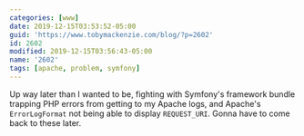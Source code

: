 ```yaml
---
categories: [www]
date: 2019-12-15T03:53:52-05:00
guid: 'https://www.tobymackenzie.com/blog/?p=2602'
id: 2602
modified: 2019-12-15T03:56:43-05:00
name: '2602'
tags: [apache, problem, symfony]
---
```


Up way later than I wanted to be, fighting with Symfony's framework bundle trapping PHP errors from getting to my Apache logs, and Apache's `ErrorLogFormat` not being able to display `REQUEST_URI`.  Gonna have to come back to these later.
